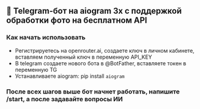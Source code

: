 ## 🤖 Telegram-бот на aiogram 3x с поддержкой обработки фото на бесплатном API

### Как начать использовать
- Регистрируетесь на openrouter.ai, создаете ключ в личном кабинете, вставляем полученный ключ в переменную API_KEY
- В telegram создаете нового бота в @BotFather, вставляете токен в переменную TG
- Устанавливаете aiogram: pip install <code>aiogram</code>
### После всех шагов выше бот начнет работать, напишите /start, а после задавайте вопросы ИИ
